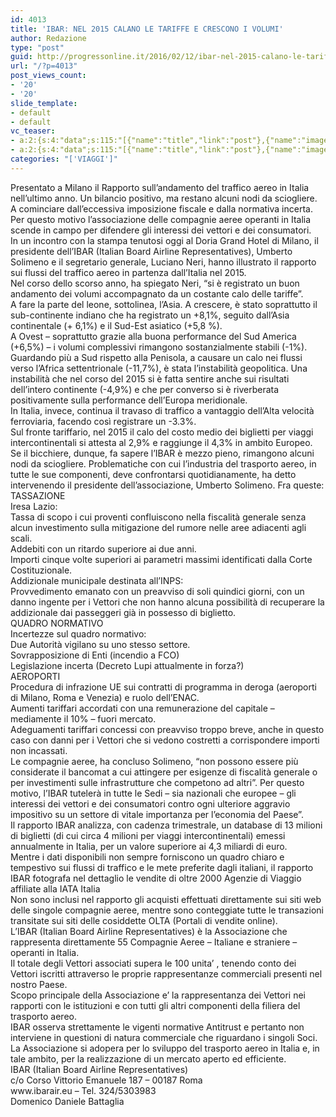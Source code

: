 ```yaml
---
id: 4013
title: 'IBAR: NEL 2015 CALANO LE TARIFFE E CRESCONO I VOLUMI'
author: Redazione
type: "post"
guid: http://progressonline.it/2016/02/12/ibar-nel-2015-calano-le-tariffe-e-crescono-i-volumi/
url: "/?p=4013"
post_views_count:
- '20'
- '20'
slide_template:
- default
- default
vc_teaser:
- a:2:{s:4:"data";s:115:"[{"name":"title","link":"post"},{"name":"image","image":"featured","link":"none"},{"name":"text","mode":"excerpt"}]";s:7:"bgcolor";s:0:"";}
- a:2:{s:4:"data";s:115:"[{"name":"title","link":"post"},{"name":"image","image":"featured","link":"none"},{"name":"text","mode":"excerpt"}]";s:7:"bgcolor";s:0:"";}
categories: "['VIAGGI']"
---
```


<div>Presentato a Milano il Rapporto sull’andamento del traffico aereo in Italia nell’ultimo anno. Un bilancio positivo, ma restano alcuni nodi da sciogliere. A cominciare dall’eccessiva imposizione fiscale e dalla normativa incerta. Per questo motivo l’associazione delle compagnie aeree operanti in Italia scende in campo per difendere gli interessi dei vettori e dei consumatori.</div><div></div><div>In un incontro con la stampa tenutosi oggi al Doria Grand Hotel di Milano, il presidente dell’IBAR (Italian Board Airline Representatives), Umberto Solimeno e il segretario generale, Luciano Neri, hanno illustrato il rapporto sui flussi del traffico aereo in partenza dall’Italia nel 2015.</div><div></div><div>Nel corso dello scorso anno, ha spiegato Neri, “si è registrato un buon andamento dei volumi accompagnato da un costante calo delle tariffe”.</div><div></div><div>A fare la parte del leone, sottolinea, l’Asia. A crescere, è stato soprattutto il sub-continente indiano che ha registrato un +8,1%, seguito dall’Asia continentale (+ 6,1%) e il Sud-Est asiatico (+5,8 %).</div><div>A Ovest – soprattutto grazie alla buona performance del Sud America (+6,5%) – i volumi complessivi rimangono sostanzialmente stabili (-1%).</div><div>Guardando più a Sud rispetto alla Penisola, a causare un calo nei flussi verso l’Africa settentrionale (-11,7%), è stata l’instabilità geopolitica. Una instabilità che nel corso del 2015 si è fatta sentire anche sui risultati dell’intero continente (-4,9%) e che per converso si è riverberata positivamente sulla performance dell’Europa meridionale.</div><div>In Italia, invece, continua il travaso di traffico a vantaggio dell’Alta velocità ferroviaria, facendo così registrare un -3.3%.</div><div>Sul fronte tariffario, nel 2015 il calo del costo medio dei biglietti per viaggi intercontinentali si attesta al 2,9% e raggiunge il 4,3% in ambito Europeo.</div><div></div><div>Se il bicchiere, dunque, fa sapere l’IBAR è mezzo pieno, rimangono alcuni nodi da sciogliere. Problematiche con cui l’industria del trasporto aereo, in tutte le sue componenti, deve confrontarsi quotidianamente, ha detto intervenendo il presidente dell’associazione, Umberto Solimeno. Fra queste:</div><div></div><div>TASSAZIONE</div><div>Iresa Lazio:</div><div>Tassa di scopo i cui proventi confluiscono nella fiscalità generale senza alcun investimento sulla mitigazione del rumore nelle aree adiacenti agli scali.</div><div>Addebiti con un ritardo superiore ai due anni.</div><div>Importi cinque volte superiori ai parametri massimi identificati dalla Corte Costituzionale.</div><div></div><div>Addizionale municipale destinata all’INPS:</div><div>Provvedimento emanato con un preavviso di soli quindici giorni, con un danno ingente per i Vettori che non hanno alcuna possibilità di recuperare la addizionale dai passeggeri già in possesso di biglietto.</div><div></div><div>QUADRO NORMATIVO</div><div>Incertezze sul quadro normativo:</div><div>Due Autorità vigilano su uno stesso settore.</div><div>Sovrapposizione di Enti (incendio a FCO)</div><div>Legislazione incerta (Decreto Lupi attualmente in forza?)</div><div>AEROPORTI</div><div>Procedura di infrazione UE sui contratti di programma in deroga (aeroporti di Milano, Roma e Venezia) e ruolo dell’ENAC.</div><div>Aumenti tariffari accordati con una remunerazione del capitale – mediamente il 10% – fuori mercato.</div><div>Adeguamenti tariffari concessi con preavviso troppo breve, anche in questo caso con danni per i Vettori che si vedono costretti a corrispondere importi non incassati.</div><div></div><div>Le compagnie aeree, ha concluso Solimeno, “non possono essere più considerate il bancomat a cui attingere per esigenze di fiscalità generale o per investimenti sulle infrastrutture che competono ad altri”. Per questo motivo, l’IBAR tutelerà in tutte le Sedi – sia nazionali che europee – gli interessi dei vettori e dei consumatori contro ogni ulteriore aggravio impositivo su un settore di vitale importanza per l’economia del Paese”.</div><div></div><div>Il rapporto IBAR analizza, con cadenza trimestrale, un database di 13 milioni di biglietti (di cui circa 4 milioni per viaggi intercontinentali) emessi annualmente in Italia, per un valore superiore ai 4,3 miliardi di euro.</div><div>Mentre i dati disponibili non sempre forniscono un quadro chiaro e tempestivo sui flussi di traffico e le mete preferite dagli italiani, il rapporto IBAR fotografa nel dettaglio le vendite di oltre 2000 Agenzie di Viaggio affiliate alla IATA Italia</div><div>Non sono inclusi nel rapporto gli acquisti effettuati direttamente sui siti web delle singole compagnie aeree, mentre sono conteggiate tutte le transazioni transitate sui siti delle cosiddette OLTA (Portali di vendite online).</div><div></div><div></div><div>L’IBAR (Italian Board Airline Representatives) è la Associazione che rappresenta direttamente 55 Compagnie Aeree – Italiane e straniere – operanti in Italia.</div><div>Il totale degli Vettori associati supera le 100 unita’ , tenendo conto dei Vettori iscritti attraverso le proprie rappresentanze commerciali presenti nel nostro Paese.</div><div>Scopo principale della Associazione e’ la rappresentanza dei Vettori nei rapporti con le istituzioni e con tutti gli altri componenti della filiera del trasporto aereo.</div><div>IBAR osserva strettamente le vigenti normative Antitrust e pertanto non interviene in questioni di natura commerciale che riguardano i singoli Soci.</div><div>La Associazione si adopera per lo sviluppo del trasporto aereo in Italia e, in tale ambito, per la realizzazione di un mercato aperto ed efficiente.</div><div></div><div></div><div>IBAR (Italian Board Airline Representatives)</div><div>c/o Corso Vittorio Emanuele 187 – 00187 Roma</div><div>www.ibarair.eu – Tel. 324/5303983</div><div></div><div>Domenico Daniele Battaglia</div>